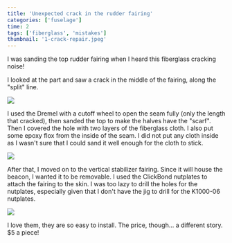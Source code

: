 ```yaml
---
title: 'Unexpected crack in the rudder fairing'
categories: ['fuselage']
time: 2
tags: ['fiberglass', 'mistakes']
thumbnail: '1-crack-repair.jpeg'
---
```


I was sanding the top rudder fairing when I heard this fiberglass cracking noise!

<!-- more -->

I looked at the part and saw a crack in the middle of the fairing, along the "split" line.

![](0-crack-in-the-part.jpeg)

I used the Dremel with a cutoff wheel to open the seam fully (only the length that cracked), then sanded the top to make the halves have the "scarf". Then I covered the hole with two layers of the fiberglass cloth. I also put some epoxy flox from the inside of the seam. I did not put any cloth inside as I wasn't sure that I could sand it well enough for the cloth to stick.

![](1-crack-repair.jpeg)

After that, I moved on to the vertical stabilizer fairing. Since it will house the beacon, I wanted it to be removable. I used the ClickBond nutplates to attach the fairing to the skin. I was too lazy to drill the holes for the nutplates, especially given that I don't have the jig to drill for the K1000-06 nutplates. 

![](2-clickbond-nutplates.jpeg)

I love them, they are so easy to install. The price, though... a different story. $5 a piece!

